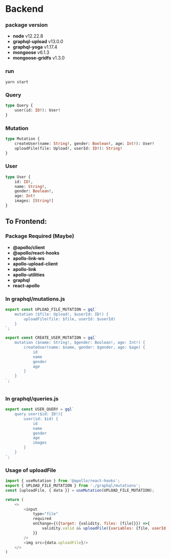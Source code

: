 # Backend

### package version
- **node** v12.22.8
- **graphql-upload** v13.0.0
- **graphql-yoga** v1.17.4
- **mongoose** v6.1.3
- **mongoose-gridfs** v1.3.0

### run
```shell
yarn start
```

### Query
```graphql
type Query {
    user(id: ID!): User!
}
```
### Mutation
```graphql
type Mutation {
    createUser(name: String!, gender: Boolean!, age: Int!): User!
    uploadFile(file: Upload!, userId: ID!): String!
}
```

### User
```graphql
type User {
    id: ID!,
    name: String!,
    gender: Boolean!,
    age: Int!
    images: [String!]
}
```

## To Frontend:

### Package Required (Maybe)

- **@apollo/client**
- **@apollo/react-hooks**
- **apollo-link-ws**
- **apollo-upload-client**
- **apollo-link**
- **apollo-utilities**
- **graphql**
- **react-apollo**

### In graphql/mutations.js
```js
export const UPLOAD_FILE_MUTATION = gql`
    mutation ($file: Upload!, $userId: ID!) {
        uploadFile(file: $file, userId: $userId)
    }
`;

export const CREATE_USER_MUTATION = gql`
    mutation ($name: String!, $gender: Boolean!, age: Int!) {
        createUser(name: $name, gender: $gender, age: $age) {
            id
            name
            gender
            age
        }
    }
`;
    
```

### In graphql/queries.js
```js
export const USER_QUERY = gql`
    query user($id: ID!){
        user(id: $id) {
            id
            name
            gender
            age
            images
        }
    }
`;
```

### Usage of uploadFile
```js
import { useMutation } from '@apollo/react-hooks';
export { UPLOAD_FILE_MUTATION } from './graphql/mutations';
const [uploadFile, { data }] = useMutation(UPLOAD_FILE_MUTATION);

return (
    <>
        <input
            type="file"
            required
            onChange={({target: {validity, files: [file]}}) =>{
                validity.valid && uploadFile({variables: {file, userId: "61d168a366d6e3698e0a62bb"}})
            }}
        />
        <img src={data.uploadFile}/>    
    </>
)
```




